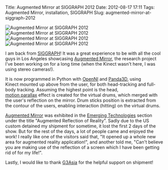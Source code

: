 Title: Augmented Mirror at SIGGRAPH 2012
Date: 2012-08-17 17:11
Tags: Augmented Mirror, installation, SIGGRAPH
Slug: augmented-mirror-at-siggraph-2012

![Augmented Mirror at SIGGRAPH 2012](http://farm9.staticflickr.com/8426/7800537904_60b399ac1e_n.jpg)
![Augmented Mirror at SIGGRAPH 2012](http://farm8.staticflickr.com/7260/7800578518_991d89b90a_n.jpg)
![Augmented Mirror at SIGGRAPH 2012](http://farm9.staticflickr.com/8300/7800532140_7bfeb38cc1_n.jpg)
![Augmented Mirror at SIGGRAPH 2012](http://farm8.staticflickr.com/7110/7800583172_921da5264e_n.jpg)

I am back from [SIGGRAPH][]! It was a great experience to be with all
the cool guys in Los Angeles showcasing [Augmented Mirror][], the
research project I've been working on for a long time (when the Kinect
wasn't here, I was using stereo cameras!).

It is now programmed in Python with [OpenNI][] and [Panda3D][], using
Kinect mounted up above from the user, for both head-tracking and
full-body tracking. Assuming the highest point is the head,
[motion parallax][] effect is created for the virtual drums, which
merged with the user's reflection on the mirror. Drum sticks position is
extracted from the contour of the users, enabling interaction (hitting)
on the virtual drums.

[Augmented Mirror][] was exhibited in the [Emerging Technologies][]
section under the title "Augmented Reflection of Reality". Sadly due to
the US custom detained my shipment for sometime, it lost the first 2
days of the show. But for the rest of the days, a lot of people came and
enjoyed the work! I really like one of the visitors said that, "It
opened up a whole new area for augmented reality application!", and
another told me, "Can't believe you are making use of the reflection of
a screen which I have been getting rid of for my life!".

Lastly, I would like to thank [G3Asia][] for the helpful support
on shipment!

  [SIGGRAPH]: http://s2012.siggraph.org/
  [Augmented Mirror]: http://augmented-mirror.onthewings.net/
  [OpenNI]: http://www.openni.org/
  [Panda3D]: http://www.panda3d.org/
  [motion parallax]: http://en.wikipedia.org/wiki/Parallax
  [Emerging Technologies]: http://s2012.siggraph.org/attendees/emerging-technologies
  [G3Asia]: http://www.g3asiagaming.com/
